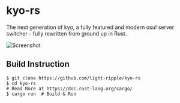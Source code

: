# kyo-rs

The next generation of kyo, a fully featured and modern
osu! server switcher - fully rewritten from ground up in Rust.

![Screenshot](https://i.imgur.com/OaXd1KY.gif)


## Build Instruction
```
$ git clone https://github.com/light-ripple/kyo-rs
$ cd kyo-rs
# Read More at https://doc.rust-lang.org/cargo/
$ cargo run  # Build & Run
```
